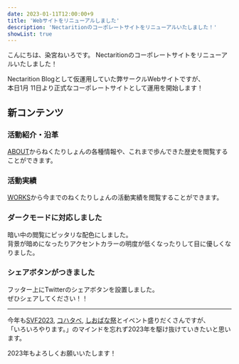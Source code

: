 ```yaml
---
date: 2023-01-11T12:00:00+9
title: 'Webサイトをリニューアルしました'
description: 'Nectaritionのコーポレートサイトをリニューアルいたしました！'
showList: true
---
```


こんにちは、染宮ねいろです。
Nectaritionのコーポレートサイトをリニューアルいたしました！

<!--more-->

Nectarition Blogとして仮運用していた弊サークルWebサイトですが、  
本日1月 11日より正式なコーポレートサイトとして運用を開始します！

## 新コンテンツ

### 活動紹介・沿革

[ABOUT](/about)からねくたりしょんの各種情報や、これまで歩んできた歴史を閲覧することができます。

### 活動実績

[WORKS](/works)から今までのねくたりしょんの活動実績を閲覧することができます。

### ダークモードに対応しました

暗い中の閲覧にピッタリな配色にしました。  
背景が暗めになったりアクセントカラーの明度が低くなったりして目に優しくなりました。

### シェアボタンがつきました

フッター上にTwitterのシェアボタンを設置しました。  
ぜひシェアしてください！！

----

今年も[SVF2023](https://synthvfes.jp), [コハタベ](https://kohatabe.jp), [しおばな祭](https://shiokazehs.jp)とイベント盛りだくさんですが、  
「いろいろやります。」のマインドを忘れず2023年を駆け抜けていきたいと思います。

2023年もよろしくお願いいたします！
